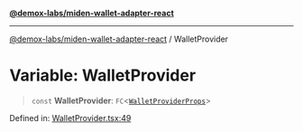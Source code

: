 [**@demox-labs/miden-wallet-adapter-react**](../README.md)

***

[@demox-labs/miden-wallet-adapter-react](../globals.md) / WalletProvider

# Variable: WalletProvider

> `const` **WalletProvider**: `FC`\<[`WalletProviderProps`](../interfaces/WalletProviderProps.md)\>

Defined in: [WalletProvider.tsx:49](https://github.com/demox-labs/miden-wallet-adapter/blob/a795f9d3e359fa653418e9d00c02ece3d62ee138/packages/core/react/WalletProvider.tsx#L49)
